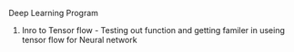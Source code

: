 Deep Learning Program
1) Inro to Tensor flow - Testing out function and getting familer in useing tensor flow for Neural network
